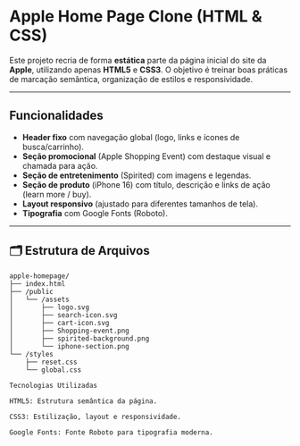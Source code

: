 # Apple Home Page Clone (HTML & CSS)

Este projeto recria de forma **estática** parte da página inicial do site da **Apple**, utilizando apenas **HTML5** e **CSS3**. O objetivo é treinar boas práticas de marcação semântica, organização de estilos e responsividade.

---

## Funcionalidades
- **Header fixo** com navegação global (logo, links e ícones de busca/carrinho).
- **Seção promocional** (Apple Shopping Event) com destaque visual e chamada para ação.
- **Seção de entretenimento** (Spirited) com imagens e legendas.
- **Seção de produto** (iPhone 16) com título, descrição e links de ação (learn more / buy).
- **Layout responsivo** (ajustado para diferentes tamanhos de tela).
- **Tipografia** com Google Fonts (Roboto).

---

## 🗂️ Estrutura de Arquivos
```text
apple-homepage/
├── index.html
├── /public
│   └── /assets
│       ├── logo.svg
│       ├── search-icon.svg
│       ├── cart-icon.svg
│       ├── Shopping-event.png
│       ├── spirited-background.png
│       └── iphone-section.png
└── /styles
    ├── reset.css
    └── global.css

Tecnologias Utilizadas

HTML5: Estrutura semântica da página.

CSS3: Estilização, layout e responsividade.

Google Fonts: Fonte Roboto para tipografia moderna.
